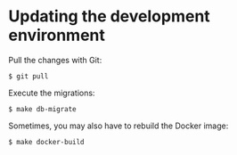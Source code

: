 # Updating the development environment

Pull the changes with Git:

```console
$ git pull
```

Execute the migrations:

```console
$ make db-migrate
```

Sometimes, you may also have to rebuild the Docker image:

```console
$ make docker-build
```
